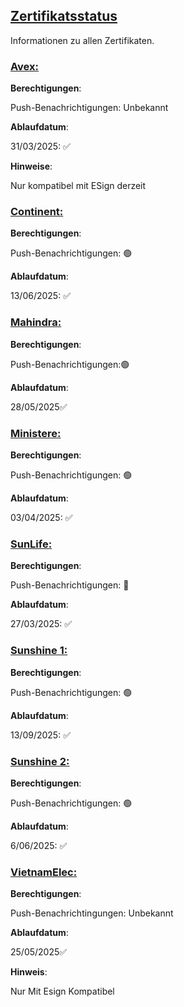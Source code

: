 ## [Zertifikatsstatus](accent://)

Informationen zu allen Zertifikaten.

### [Avex:](accent://)

**Berechtigungen**:

Push-Benachrichtigungen: Unbekannt

**Ablaufdatum**:

31/03/2025: ✅

**Hinweise**:

Nur kompatibel mit ESign derzeit

### [Continent:](accent://)

**Berechtigungen**:

Push-Benachrichtigungen: 🟢

**Ablaufdatum**: 

13/06/2025: ✅

### [Mahindra:](accent://)

**Berechtigungen**:

Push-Benachrichtigungen:🟢

**Ablaufdatum**:

28/05/2025✅

### [Ministere:](accent://)

**Berechtigungen**:

Push-Benachrichtigungen: 🟢

**Ablaufdatum**: 

03/04/2025: ✅

### [SunLife:](accent://)

**Berechtigungen**:

Push-Benachrichtigungen: 🔴

**Ablaufdatum**:

27/03/2025: ✅

### [Sunshine 1:](accent://)

**Berechtigungen**:

Push-Benachrichtigungen: 🟢

**Ablaufdatum**: 

13/09/2025: ✅

### [Sunshine 2:](accent://)

**Berechtigungen**:

Push-Benachrichtigungen: 🟢

**Ablaufdatum**: 

6/06/2025: ✅

### [VietnamElec:](accent://)

**Berechtigungen**:

Push-Benachrichtingungen: Unbekannt

**Ablaufdatum**:

25/05/2025✅

**Hinweis**:

Nur Mit Esign Kompatibel

